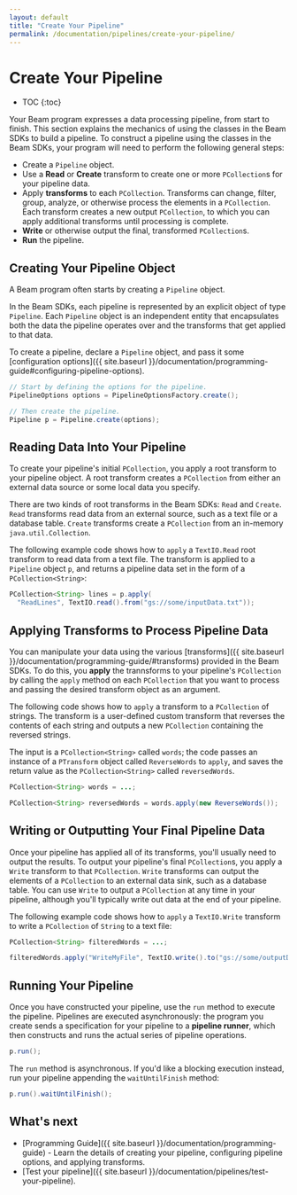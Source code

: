 ```yaml
---
layout: default
title: "Create Your Pipeline"
permalink: /documentation/pipelines/create-your-pipeline/
---
```

# Create Your Pipeline

* TOC
{:toc}

Your Beam program expresses a data processing pipeline, from start to finish. This section explains the mechanics of using the classes in the Beam SDKs to build a pipeline. To construct a pipeline using the classes in the Beam SDKs, your program will need to perform the following general steps:

*   Create a `Pipeline` object.
*   Use a **Read** or **Create** transform to create one or more `PCollection`s for your pipeline data.
*   Apply **transforms** to each `PCollection`. Transforms can change, filter, group, analyze, or otherwise process the elements in a `PCollection`. Each transform creates a new output `PCollection`, to which you can apply additional transforms until processing is complete.
*   **Write** or otherwise output the final, transformed `PCollection`s.
*   **Run** the pipeline.

## Creating Your Pipeline Object

A Beam program often starts by creating a `Pipeline` object.

In the Beam SDKs, each pipeline is represented by an explicit object of type `Pipeline`. Each `Pipeline` object is an independent entity that encapsulates both the data the pipeline operates over and the transforms that get applied to that data.

To create a pipeline, declare a `Pipeline` object, and pass it some [configuration options]({{ site.baseurl }}/documentation/programming-guide#configuring-pipeline-options).

```java
// Start by defining the options for the pipeline.
PipelineOptions options = PipelineOptionsFactory.create();

// Then create the pipeline.
Pipeline p = Pipeline.create(options);
```

## Reading Data Into Your Pipeline

To create your pipeline's initial `PCollection`, you apply a root transform to your pipeline object. A root transform creates a `PCollection` from either an external data source or some local data you specify.

There are two kinds of root transforms in the Beam SDKs: `Read` and `Create`. `Read` transforms read data from an external source, such as a text file or a database table. `Create` transforms create a `PCollection` from an in-memory `java.util.Collection`.

The following example code shows how to `apply` a `TextIO.Read` root transform to read data from a text file. The transform is applied to a `Pipeline` object `p`, and returns a pipeline data set in the form of a `PCollection<String>`:

```java
PCollection<String> lines = p.apply(
  "ReadLines", TextIO.read().from("gs://some/inputData.txt"));
```

## Applying Transforms to Process Pipeline Data

You can manipulate your data using the various [transforms]({{ site.baseurl }}/documentation/programming-guide/#transforms) provided in the Beam SDKs. To do this, you **apply** the trannsforms to your pipeline's `PCollection` by calling the `apply` method on each `PCollection` that you want to process and passing the desired transform object as an argument.

The following code shows how to `apply` a transform to a `PCollection` of strings. The transform is a user-defined custom transform that reverses the contents of each string and outputs a new `PCollection` containing the reversed strings.

The input is a `PCollection<String>` called `words`; the code passes an instance of a `PTransform` object called `ReverseWords` to `apply`, and saves the return value as the `PCollection<String>` called `reversedWords`.

```java
PCollection<String> words = ...;

PCollection<String> reversedWords = words.apply(new ReverseWords());
```

## Writing or Outputting Your Final Pipeline Data

Once your pipeline has applied all of its transforms, you'll usually need to output the results. To output your pipeline's final `PCollection`s, you apply a `Write` transform to that `PCollection`. `Write` transforms can output the elements of a `PCollection` to an external data sink, such as a database table. You can use `Write` to output a `PCollection` at any time in your pipeline, although you'll typically write out data at the end of your pipeline.

The following example code shows how to `apply` a `TextIO.Write` transform to write a `PCollection` of `String` to a text file:

```java
PCollection<String> filteredWords = ...;

filteredWords.apply("WriteMyFile", TextIO.write().to("gs://some/outputData.txt"));
```

## Running Your Pipeline

Once you have constructed your pipeline, use the `run` method to execute the pipeline. Pipelines are executed asynchronously: the program you create sends a specification for your pipeline to a **pipeline runner**, which then constructs and runs the actual series of pipeline operations.

```java
p.run();
```

The `run` method is asynchronous. If you'd like a blocking execution instead, run your pipeline appending the `waitUntilFinish` method:

```java
p.run().waitUntilFinish();
```

## What's next

*   [Programming Guide]({{ site.baseurl }}/documentation/programming-guide) - Learn the details of creating your pipeline, configuring pipeline options, and applying transforms.
*   [Test your pipeline]({{ site.baseurl }}/documentation/pipelines/test-your-pipeline).

